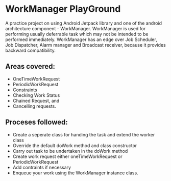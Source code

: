 # WorkManager PlayGround

A practice project on using  Android Jetpack library and one of the android architecture component - WorkManager.
WorkManager is used for performing usually deferrable task which may not be intended to be performed immediately.
WorkManager has an edge over Job Scheduler, Job Dispatcher, Alarm manager and Broadcast receiver, because it provides backward compatibility.

## Areas covered:
- OneTimeWorkRequest
- PeriodicWorkRequest
- Constraints
- Checking  Work Status
- Chained Request, and
- Cancelling requests.

## Proceses followed:
- Create a seperate class for handing the task and extend the worker class
- Override the default doWork method and class constructor
- Carry out task to be undertaken in the doWork method
- Create work request either oneTimeWorkRequest or PeriodicWorkRequest
- Add contraints if necessary
- Enqueue your work using the WorkManager  instance class.
